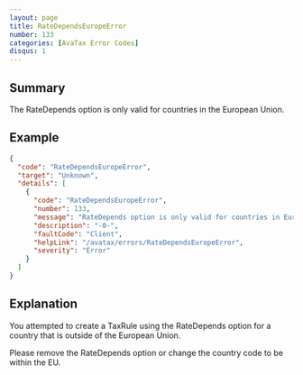 ```yaml
---
layout: page
title: RateDependsEuropeError
number: 133
categories: [AvaTax Error Codes]
disqus: 1
---
```


## Summary

The RateDepends option is only valid for countries in the European Union.

## Example

```json
{
  "code": "RateDependsEuropeError",
  "target": "Unknown",
  "details": [
    {
      "code": "RateDependsEuropeError",
      "number": 133,
      "message": "RateDepends option is only valid for countries in European Union.",
      "description": "-0-",
      "faultCode": "Client",
      "helpLink": "/avatax/errors/RateDependsEuropeError",
      "severity": "Error"
    }
  ]
}
```

## Explanation

You attempted to create a TaxRule using the RateDepends option for a country that is outside of the European Union.

Please remove the RateDepends option or change the country code to be within the EU.
